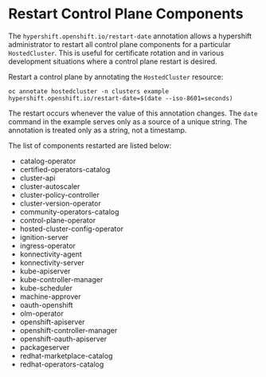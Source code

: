 # Restart Control Plane Components

The `hypershift.openshift.io/restart-date` annotation allows a hypershift administrator to restart all control plane components for a particular `HostedCluster`. This is useful for certificate rotation and in various development situations where a control plane restart is desired.

Restart a control plane by annotating the `HostedCluster` resource:

```
oc annotate hostedcluster -n clusters example hypershift.openshift.io/restart-date=$(date --iso-8601=seconds)
```

The restart occurs whenever the value of this annotation changes. The `date` command in the example serves only as a source of a unique string.  The annotation is treated only as a string, not a timestamp.

The list of components restarted are listed below:

* catalog-operator
* certified-operators-catalog
* cluster-api
* cluster-autoscaler
* cluster-policy-controller
* cluster-version-operator
* community-operators-catalog
* control-plane-operator
* hosted-cluster-config-operator
* ignition-server
* ingress-operator
* konnectivity-agent
* konnectivity-server
* kube-apiserver
* kube-controller-manager
* kube-scheduler
* machine-approver
* oauth-openshift
* olm-operator
* openshift-apiserver
* openshift-controller-manager
* openshift-oauth-apiserver
* packageserver
* redhat-marketplace-catalog
* redhat-operators-catalog
